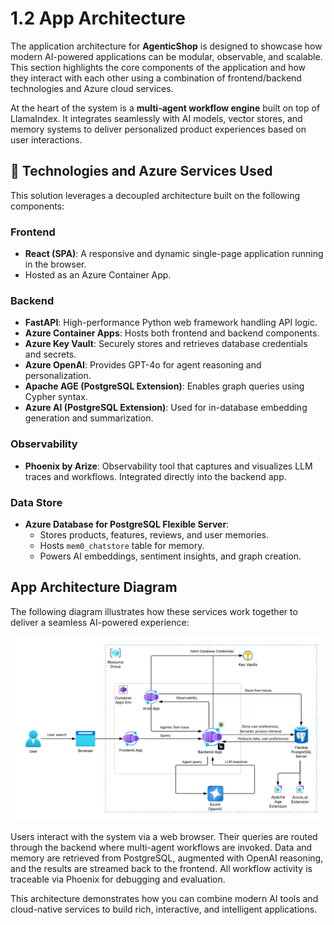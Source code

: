 # 1.2 App Architecture

The application architecture for **AgenticShop** is designed to showcase how modern AI-powered applications can be modular, observable, and scalable. This section highlights the core components of the application and how they interact with each other using a combination of frontend/backend technologies and Azure cloud services.

At the heart of the system is a **multi-agent workflow engine** built on top of LlamaIndex. It integrates seamlessly with AI models, vector stores, and memory systems to deliver personalized product experiences based on user interactions.

## 🔧 Technologies and Azure Services Used

This solution leverages a decoupled architecture built on the following components:

### Frontend
- **React (SPA)**: A responsive and dynamic single-page application running in the browser.
- Hosted as an Azure Container App.

### Backend
- **FastAPI**: High-performance Python web framework handling API logic.
- **Azure Container Apps**: Hosts both frontend and backend components.
- **Azure Key Vault**: Securely stores and retrieves database credentials and secrets.
- **Azure OpenAI**: Provides GPT-4o for agent reasoning and personalization.
- **Apache AGE (PostgreSQL Extension)**: Enables graph queries using Cypher syntax.
- **Azure AI (PostgreSQL Extension)**: Used for in-database embedding generation and summarization.

### Observability
- **Phoenix by Arize**: Observability tool that captures and visualizes LLM traces and workflows. Integrated directly into the backend app.

### Data Store
- **Azure Database for PostgreSQL Flexible Server**:
  - Stores products, features, reviews, and user memories.
  - Hosts `mem0_chatstore` table for memory.
  - Powers AI embeddings, sentiment insights, and graph creation.

## App Architecture Diagram

The following diagram illustrates how these services work together to deliver a seamless AI-powered experience:

![app-architecture](../img/solacc-query-flow.jpeg)

Users interact with the system via a web browser. Their queries are routed through the backend where multi-agent workflows are invoked. Data and memory are retrieved from PostgreSQL, augmented with OpenAI reasoning, and the results are streamed back to the frontend. All workflow activity is traceable via Phoenix for debugging and evaluation.

This architecture demonstrates how you can combine modern AI tools and cloud-native services to build rich, interactive, and intelligent applications.
